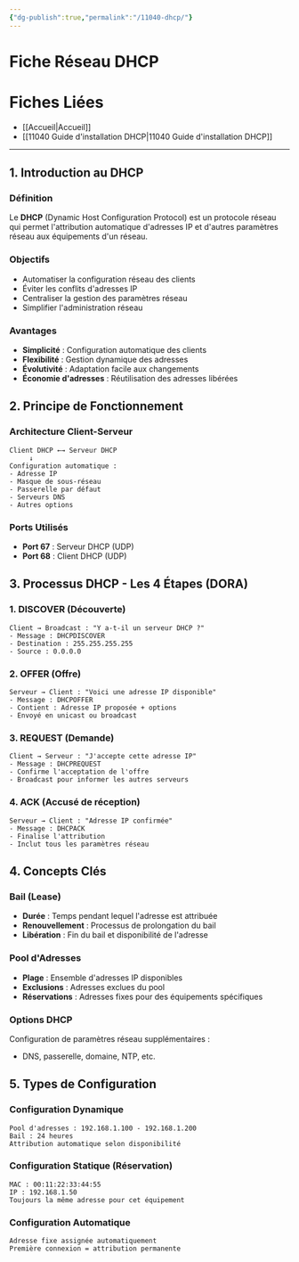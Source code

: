 ```yaml
---
{"dg-publish":true,"permalink":"/11040-dhcp/"}
---
```


# Fiche Réseau DHCP 
# Fiches Liées
- [[Accueil\|Accueil]]
- [[11040 Guide d'installation DHCP\|11040 Guide d'installation DHCP]]
---
## 1. Introduction au DHCP

### Définition

Le **DHCP** (Dynamic Host Configuration Protocol) est un protocole réseau qui permet l'attribution automatique d'adresses IP et d'autres paramètres réseau aux équipements d'un réseau.

### Objectifs

- Automatiser la configuration réseau des clients
- Éviter les conflits d'adresses IP
- Centraliser la gestion des paramètres réseau
- Simplifier l'administration réseau

### Avantages

- **Simplicité** : Configuration automatique des clients
- **Flexibilité** : Gestion dynamique des adresses
- **Évolutivité** : Adaptation facile aux changements
- **Économie d'adresses** : Réutilisation des adresses libérées

## 2. Principe de Fonctionnement

### Architecture Client-Serveur

```
Client DHCP ←→ Serveur DHCP
     ↓
Configuration automatique :
- Adresse IP
- Masque de sous-réseau
- Passerelle par défaut
- Serveurs DNS
- Autres options
```

### Ports Utilisés

- **Port 67** : Serveur DHCP (UDP)
- **Port 68** : Client DHCP (UDP)

## 3. Processus DHCP - Les 4 Étapes (DORA)

### 1. DISCOVER (Découverte)

```
Client → Broadcast : "Y a-t-il un serveur DHCP ?"
- Message : DHCPDISCOVER
- Destination : 255.255.255.255
- Source : 0.0.0.0
```

### 2. OFFER (Offre)

```
Serveur → Client : "Voici une adresse IP disponible"
- Message : DHCPOFFER
- Contient : Adresse IP proposée + options
- Envoyé en unicast ou broadcast
```

### 3. REQUEST (Demande)

```
Client → Serveur : "J'accepte cette adresse IP"
- Message : DHCPREQUEST
- Confirme l'acceptation de l'offre
- Broadcast pour informer les autres serveurs
```

### 4. ACK (Accusé de réception)

```
Serveur → Client : "Adresse IP confirmée"
- Message : DHCPACK
- Finalise l'attribution
- Inclut tous les paramètres réseau
```

## 4. Concepts Clés

### Bail (Lease)

- **Durée** : Temps pendant lequel l'adresse est attribuée
- **Renouvellement** : Processus de prolongation du bail
- **Libération** : Fin du bail et disponibilité de l'adresse

### Pool d'Adresses

- **Plage** : Ensemble d'adresses IP disponibles
- **Exclusions** : Adresses exclues du pool
- **Réservations** : Adresses fixes pour des équipements spécifiques

### Options DHCP

Configuration de paramètres réseau supplémentaires :

- DNS, passerelle, domaine, NTP, etc.

## 5. Types de Configuration

### Configuration Dynamique

```
Pool d'adresses : 192.168.1.100 - 192.168.1.200
Bail : 24 heures
Attribution automatique selon disponibilité
```

### Configuration Statique (Réservation)

```
MAC : 00:11:22:33:44:55
IP : 192.168.1.50
Toujours la même adresse pour cet équipement
```

### Configuration Automatique

```
Adresse fixe assignée automatiquement
Première connexion = attribution permanente
```

